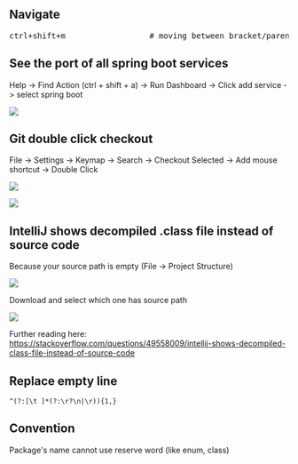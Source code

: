 ## Navigate

<pre>
ctrl+shift+m                  # moving between bracket/parenthesis
</pre>

## See the port of all spring boot services

Help -> Find Action (ctrl + shift + a) -> Run Dashboard -> Click add service -> select spring boot

![](https://s3-ap-southeast-1.amazonaws.com/logbasex.github.io/intellij-run-dashboard.png)

## Git double click checkout

File -> Settings -> Keymap -> Search -> Checkout Selected -> Add mouse shortcut -> Double Click

![](https://s3-ap-southeast-1.amazonaws.com/logbasex.github.io/intellij-git-checkout-branch.png)

![](https://s3-ap-southeast-1.amazonaws.com/logbasex.github.io/intellij-git-double-click-checkout.png) 

## IntelliJ shows decompiled .class file instead of source code

Because your source path is empty (File -> Project Structure)

![](https://s3-ap-southeast-1.amazonaws.com/logbasex.github.io/intellij-sdk-source-path-empty.png)

Download and select which one has source path

![](https://s3-ap-southeast-1.amazonaws.com/logbasex.github.io/intellij-project-sdk.png)

Further reading here: https://stackoverflow.com/questions/49558009/intellij-shows-decompiled-class-file-instead-of-source-code


## Replace empty line 
```regexp
^(?:[\t ]*(?:\r?\n|\r)){1,}
```


## Convention

Package's name cannot use reserve word (like enum, class) 
